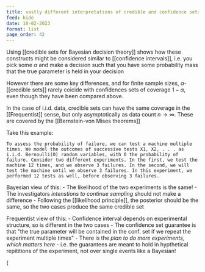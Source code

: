 ```yaml
---
title: vastly different interpretations of credible and confidence sets
feed: hide
date: 10-02-2023
format: list
page_order: 42
---
```



Using [[credible sets for Bayesian decision theory]] shows how these constructs might be considered similar to [[confidence intervals]], i.e. you pick some $\alpha$ and make a decision such that you have some probability mass that the true parameter is held in your decision

However there are some key differences, and for finite sample sizes, $\alpha$-[[credible sets]] rarely coicide with confidences sets of coverage $1-\alpha$, even though they have been compared above.

In the case of i.i.d. data, credible sets can have the same coverage in the [[Frequentist]] sense, but only asymptotically as data count $n\to\infty$. These are covered by the [[Bernstein-von Mises theorems]]

Take this example:

	To assess the probability of failure, we can test a machine multiple times. We model the outcomes of successive tests X1, X2, . . . as i.i.d. Bernoulli(Θ) random variables, with Θ the probability of failure. Consider two different experiments. In the first, we test the machine 12 times, and we observe 3 failures. In the second, we will test the machine until we observe 3 failures. In this experiment, we performed 12 tests as well, before observing 3 failures.

Bayesian view of this:
	- The likelihood of the two experiments is the same!
	- The investigators *intenstions to continue sampling* should not make a difference
	- Following the [[likelihood principle]], the posterior should be the same, so the two cases produce the same credible set

Frequentist view of this:
	- Confidence interval depends on experimental structure, so is different in the two cases
	- The confidence set guarantee is that "the true parameter will be contained in the conf. set if we repeat the experiment multiple times"
	- There is the *plan to do more experiments, which matters here*
	- i.e. the guarantees are meant to hold in hypthetical repititions of the experiment, not over single events like a Bayesian!

\(